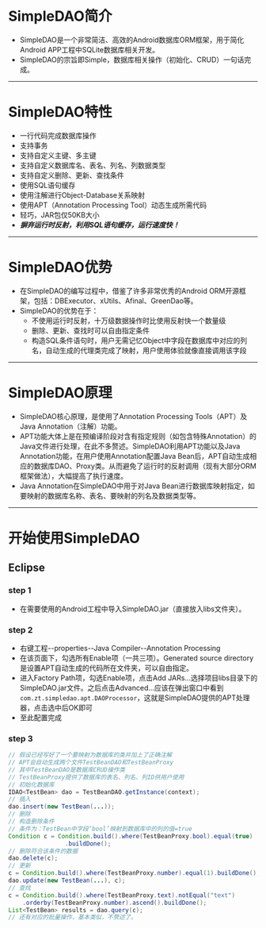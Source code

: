 # SimpleDAO简介 #
- SimpleDAO是一个非常简洁、高效的Android数据库ORM框架，用于简化Android APP工程中SQLite数据库相关开发。
- SimpleDAO的宗旨即Simple，数据库相关操作（初始化、CRUD）一句话完成。

---

# SimpleDAO特性 #
- 一行代码完成数据库操作
- 支持事务
- 支持自定义主键、多主键
- 支持自定义数据库名、表名、列名、列数据类型
- 支持自定义删除、更新、查找条件
- 使用SQL语句缓存
- 使用注解进行Object-Database关系映射
- 使用APT（Annotation Processing Tool）动态生成所需代码
- 轻巧，JAR包仅50KB大小
- ***摒弃运行时反射，利用SQL语句缓存，运行速度快！***

---

# SimpleDAO优势 #
- 在SimpleDAO的编写过程中，借鉴了许多非常优秀的Android ORM开源框架，包括：DBExecutor、xUtils、Afinal、GreenDao等。
- SimpleDAO的优势在于：
  - 不使用运行时反射，十万级数据操作时比使用反射快一个数量级
  - 删除、更新、查找时可以自由指定条件
  - 构造SQL条件语句时，用户无需记忆Object中字段在数据库中对应的列名，自动生成的代理类完成了映射，用户使用体验就像直接调用该字段

---

# SimpleDAO原理 #
- SimpleDAO核心原理，是使用了Annotation Processing Tools（APT）及Java Annotation（注解）功能。
- APT功能大体上是在预编译阶段对含有指定规则（如包含特殊Annotation）的Java文件进行处理，在此不多赘述。SimpleDAO利用APT功能以及Java Annotation功能，在用户使用Annotation配置Java Bean后，APT自动生成相应的数据库DAO、Proxy类。从而避免了运行时的反射调用（现有大部分ORM框架做法），大幅提高了执行速度。
- Java Annotation在SimpleDAO中用于对Java Bean进行数据库映射指定，如要映射的数据库名称、表名、要映射的列名及数据类型等。

---

# 开始使用SimpleDAO #
## Eclipse ##
### step 1 ###
- 在需要使用的Android工程中导入SimpleDAO.jar（直接放入libs文件夹）。

### step 2 ###
- 右键工程--properties--Java Compiler--Annotation Processing
- 在该页面下，勾选所有Enable项（一共三项）。Generated source directory是设置APT自动生成的代码所在文件夹，可以自由指定。
- 进入Factory Path项，勾选Enable项，点击Add JARs...选择项目libs目录下的SimpleDAO.jar文件。之后点击Advanced...应该在弹出窗口中看到`com.zt.simpledao.apt.DAOProcessor`，这就是SimpleDAO提供的APT处理器，点击选中后OK即可
- 至此配置完成

### step 3 ###
```java
// 假设已经写好了一个要映射为数据库的类并加上了正确注解
// APT会自动生成两个文件TestBeanDAO和TestBeanProxy
// 其中TestBeanDAO是数据库CRUD操作类
// TestBeanProxy提供了数据库的表名、列名、列ID供用户使用
// 初始化数据库
IDAO<TestBean> dao = TestBeanDAO.getInstance(context);
// 插入
dao.insert(new TestBean(...));
// 删除
// 构造删除条件
// 条件为：TestBean中字段‘bool’映射到数据库中的列的值=true
Condition c = Condition.build().where(TestBeanProxy.bool).equal(true)
				.buildDone();
// 删除符合该条件的数据
dao.delete(c);
// 更新
c = Condition.build().where(TestBeanProxy.number).equal(1).buildDone();
dao.update(new TestBean(...), c);
// 查找
c = Condition.build().where(TestBeanProxy.text).notEqual("text")
    .orderby(TestBeanProxy.number).ascend().buildDone();
List<TestBean> results = dao.query(c);
// 还有对应的批量操作，基本类似，不赘述了。
```
